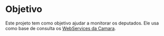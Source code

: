 Objetivo
====

Este projeto tem como objetivo ajudar a monitorar os deputados. Ele usa como 
base de consulta os [WebServices da Camara](http://www2.camara.leg.br/transparencia/dados-abertos/dados-abertos-legislativo/webservices/sessoesreunioes-2).